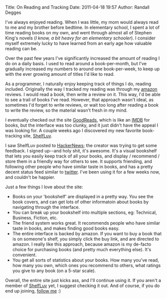 Title: On Reading and Tracking
Date: 2011-04-18 19:57
Author: Randall Degges



I've always enjoyed reading. When I was little, my mom would always read to me
and my brother before bedtime. In elementary school, I spent a lot of time
reading books on my own, and went through almost all of Stephen King's novels
(*I know, a bit heavy for an elementary schooler*). I consider myself extremely
lucky to have learned from an early age how valuable reading can be.

Over the past few years I've significantly increased the amount of reading I do
on a daily basis. I used to read around a book-per-month, but I've gradually
increased my numbers to around one book-per-week, to keep up with the ever
growing amount of titles I'd like to read.

As a programmer, I naturally enjoy keeping track of things I do, reading
included. Originally the way I tracked my reading was through my [amazon][]
reviews. I would read a book, then write a review on it. This way, I'd be able
to see a trail of books I've read. However, that approach wasn't ideal, as
sometimes I'd forget to write reviews, or wait too long after reading a book to
write the review, so the material wasn't fresh in my mind.

I eventually checked out the site [GoodReads][], which is like an [IMDB][] for
books, but the interface was too clunky, and it just didn't have the appeal I
was looking for. A couple weeks ago I discovered my new favorite book-tracking
site, [ShelfLuv][].

I saw ShelfLuv posted to [HackerNews][]; the creator was trying to get some
feedback. I signed up--and holy shit, it's awesome. It's a visual bookshelf that
lets you easily keep track of all your books, and display / recommend / store
them in a friendly way for others to see. It supports friending, and following
other people who have similar taste in books, and has a pretty decent status
feed similar to [twitter][]. I've been using it for a few weeks now, and
couldn't be happier.

Just a few things I love about the site:

-   Books on your 'bookshelf' are displayed in a pretty way. You see the book
    covers, and can get lots of other informatoin about books by navigating
    through the interface.
-   You can break up your bookshelf into multiple sections, eg: Technical,
    Business, Fiction, etc.
-   The friend system works great. It recommends people who have similar taste
    in books, and makes finding good books easy.
-   The entire interface is backed by amazon. If you want to buy a book that is
    on someone's shelf, you simply click the buy link, and are directed to
    amazon. I really like this approach, because amazon is my de-facto choice
    for purchasing books (and pretty much everything else). It's convenient.
-   You get all sorts of statistics about your books. How many you've read, how
    many you own, which ones you recommend to others, what ratings you give to
    any book (on a 5-star scale).

Overall, the entire site just kicks ass, and I'll continue using it. If you
aren't a member of [ShelfLuv][] yet, I suggest checking it out. And of course,
if you do end up joining, [follow me][] :)

 

  [amazon]: http://www.amazon.com/ "amazon"
  [GoodReads]: http://www.goodreads.com/ "GoodReads"
  [IMDB]: http://www.imdb.com/ "IMDB"
  [ShelfLuv]: http://www.shelfluv.com/ "ShelfLuv"
  [HackerNews]: http://news.ycombinator.com/ "HackerNews"
  [twitter]: http://twitter.com/ "twitter"
  [follow me]: http://www.shelfluv.com/rdegges/ "Randall's Bookshelf"
